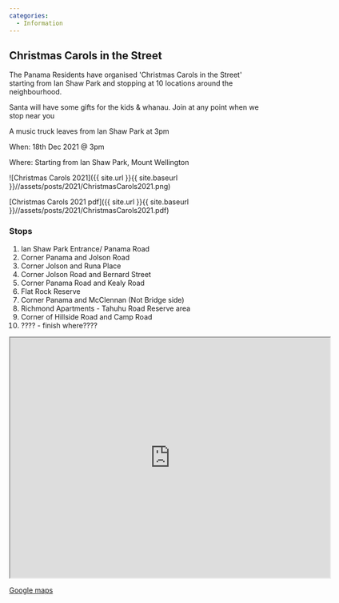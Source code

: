 ```yaml
---
categories:
  - Information
---
```


## Christmas Carols in the Street

The Panama Residents have organised 'Christmas Carols in the Street' starting from Ian Shaw Park
and stopping at 10 locations around the neighbourhood.

Santa will have some gifts for the kids & whanau. Join at any point when we stop near you

A music truck leaves from Ian Shaw Park at 3pm

When: 18th Dec 2021 @ 3pm

Where: Starting from Ian Shaw Park, Mount Wellington

![Christmas Carols 2021]({{ site.url }}{{ site.baseurl }}//assets/posts/2021/ChristmasCarols2021.png)

[Christmas Carols 2021 pdf]({{ site.url }}{{ site.baseurl }}//assets/posts/2021/ChristmasCarols2021.pdf)
### Stops

1. Ian Shaw Park Entrance/ Panama Road
2. Corner Panama and Jolson Road
3. Corner Jolson and Runa Place
4. Corner Jolson Road and Bernard Street
5. Corner Panama Road and Kealy Road
6. Flat Rock Reserve
7. Corner Panama and McClennan (Not Bridge side)
8. Richmond Apartments - Tahuhu Road Reserve area
9. Corner of Hillside Road and Camp Road
10. ???? - finish where????

<iframe src="https://www.google.com/maps/d/embed?mid=1Ql6ovGqk4Us7VvxFf2q8xSyDscZwxPi6" width="640" height="480"></iframe>

[Google maps](https://www.google.com/maps/d/edit?mid=1Ql6ovGqk4Us7VvxFf2q8xSyDscZwxPi6&usp=sharing)